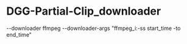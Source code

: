 # DGG-Partial-Clip_downloader
--downloader ffmpeg --downloader-args "ffmpeg_i:-ss start_time -to end_time"
